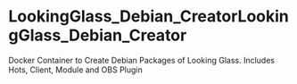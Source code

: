 # LookingGlass_Debian_CreatorLookingGlass_Debian_Creator
Docker Container to Create Debian Packages of Looking Glass. Includes Hots, Client, Module and OBS Plugin
